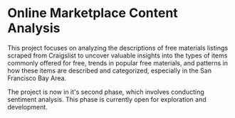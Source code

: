 # Online Marketplace Content Analysis 
This project focuses on analyzing the descriptions of free materials listings scraped from Craigslist to uncover valuable insights into the types of items commonly offered for free, trends in popular free materials, and patterns in how these items are described and categorized, especially in the San Francisco Bay Area.

The project is now in it's second phase, which involves conducting sentiment analysis. This phase is currently open for exploration and development.
